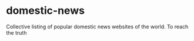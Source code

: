 # domestic-news
Collective listing of popular domestic news websites of the world. To reach the truth

